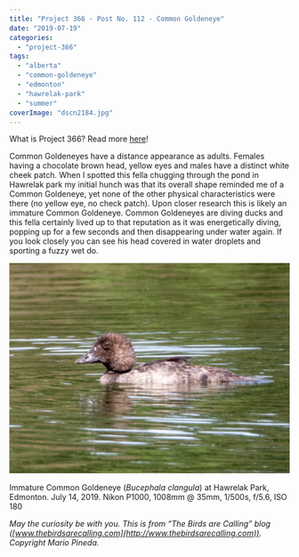 ```yaml
---
title: "Project 366 - Post No. 112 - Common Goldeneye"
date: "2019-07-19"
categories: 
  - "project-366"
tags: 
  - "alberta"
  - "common-goldeneye"
  - "edmonton"
  - "hawrelak-park"
  - "summer"
coverImage: "dscn2184.jpg"
---
```


What is Project 366? Read more [here](https://thebirdsarecalling.com/2019/03/29/project-366/)!

Common Goldeneyes have a distance appearance as adults. Females having a chocolate brown head, yellow eyes and males have a distinct white cheek patch. When I spotted this fella chugging through the pond in Hawrelak park my initial hunch was that its overall shape reminded me of a Common Goldeneye, yet none of the other physical characteristics were there (no yellow eye, no check patch). Upon closer research this is likely an immature Common Goldeneye. Common Goldeneyes are diving ducks and this fella certainly lived up to that reputation as it was energetically diving, popping up for a few seconds and then disappearing under water again. If you look closely you can see his head covered in water droplets and sporting a fuzzy wet do.

![](images/dscn2184.jpg)

Immature Common Goldeneye (_Bucephala clangula_) at Hawrelak Park, Edmonton. July 14, 2019. Nikon P1000, 1008mm @ 35mm, 1/500s, f/5.6, ISO 180

_May the curiosity be with you. This is from “The Birds are Calling” blog ([www.thebirdsarecalling.com](http://www.thebirdsarecalling.com)). Copyright Mario Pineda._
